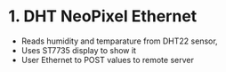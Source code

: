 # 1. DHT NeoPixel Ethernet
 - Reads humidity and temparature from DHT22 sensor,
 - Uses ST7735 display to show it
 - User Ethernet to POST values to remote server